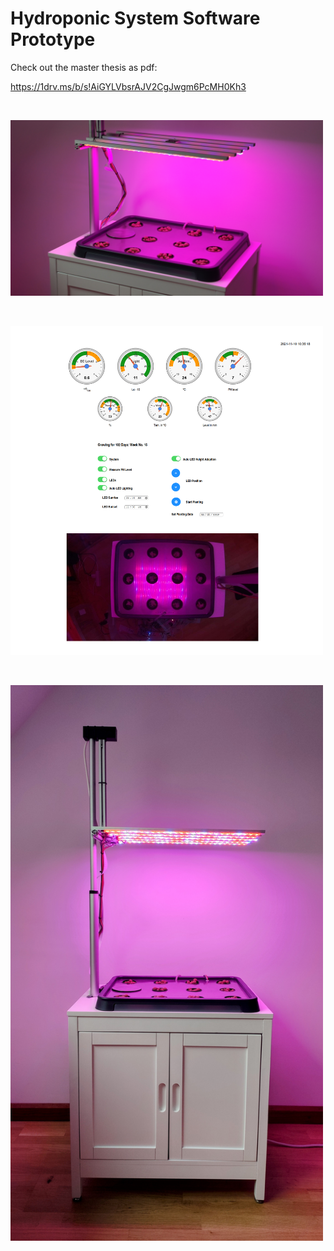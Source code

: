 
# Hydroponic System Software Prototype

Check out the master thesis as pdf:

https://1drv.ms/b/s!AiGYLVbsrAJV2CgJwgm6PcMH0Kh3

<br>

<a href="url"><img src="/images/image117.jpeg"  width="500" ></a>

<br>

<a href="url"><img src="/images/ui2.png "  width="500" ></a>

<br>

<a href="url"><img src="/images/IMG_20211227_130426~2.jpg"  width="500" ></a>










